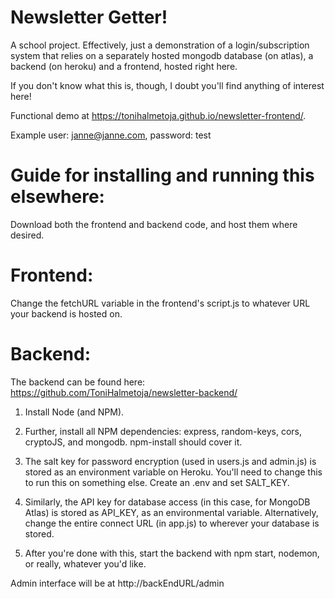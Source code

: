 # Newsletter Getter!

A school project. Effectively, just a demonstration of a login/subscription system that relies on a separately hosted mongodb database (on atlas), a backend (on heroku) and a frontend, hosted right here.

If you don't know what this is, though, I doubt you'll find anything of interest here!

Functional demo at https://tonihalmetoja.github.io/newsletter-frontend/.

Example user: janne@janne.com, password: test

# Guide for installing and running this elsewhere:

Download both the frontend and backend code, and host them where desired.

# Frontend:

Change the fetchURL variable in the frontend's script.js to whatever URL your backend is hosted on.

# Backend:

The backend can be found here: https://github.com/ToniHalmetoja/newsletter-backend/

1) Install Node (and NPM). 

2) Further, install all NPM dependencies: express, random-keys, cors, cryptoJS, and mongodb. npm-install should cover it.

3) The salt key for password encryption (used in users.js and admin.js) is stored as an environment variable on Heroku. You'll need to change this to run this on something else. Create an .env and set SALT_KEY.

4) Similarly, the API key for database access (in this case, for MongoDB Atlas) is stored as API_KEY, as an environmental variable. Alternatively, change the entire connect URL (in app.js) to wherever your database is stored.

5) After you're done with this, start the backend with npm start, nodemon, or really, whatever you'd like.

Admin interface will be at http://backEndURL/admin


